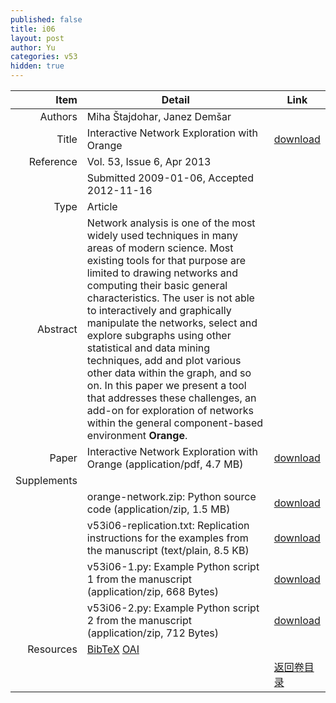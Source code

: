 ```yaml
---
published: false
title: i06
layout: post
author: Yu
categories: v53
hidden: true
---
```


| Item | Detail | Link |
|---:|---|---|
| Authors | Miha Štajdohar, Janez Demšar| |
| Title |Interactive Network Exploration with Orange | [download](http://www.jstatsoft.org/v53/i06/paper) |
| Reference |Vol. 53, Issue 6, Apr 2013 | |
| | Submitted 2009-01-06, Accepted 2012-11-16| | 
| Type | Article| |
| Abstract | Network analysis is one of the most widely used techniques in many areas of modern science. Most existing tools for that purpose are limited to drawing networks and computing their basic general characteristics. The user is not able to interactively and graphically manipulate the networks, select and explore subgraphs using other statistical and data mining techniques, add and plot various other data within the graph, and so on. In this paper we present a tool that addresses these challenges, an add-on for exploration of networks within the general component-based environment <b>Orange</b>.| |
| Paper | Interactive Network Exploration with Orange  (application/pdf, 4.7 MB)| [download](http://www.jstatsoft.org/v53/i06/paper) |
| Supplements | | |
| |orange-network.zip: Python source code  (application/zip, 1.5 MB)|  [download](http://www.jstatsoft.org/v53/i06/supp/1) |
| |v53i06-replication.txt: Replication instructions for the examples from the manuscript  (text/plain, 8.5 KB)|  [download](http://www.jstatsoft.org/v53/i06/supp/2) |
| |v53i06-1.py: Example Python script 1 from the manuscript  (application/zip, 668 Bytes)|  [download](http://www.jstatsoft.org/v53/i06/supp/3) |
| |v53i06-2.py: Example Python script 2 from the manuscript  (application/zip, 712 Bytes)|  [download](http://www.jstatsoft.org/v53/i06/supp/4) |
| Resources | [BibTeX](http://www.jstatsoft.org/v53/i06/bibtex) [OAI](http://www.jstatsoft.org/oai?verb=GetRecord&identifier=oai.jstatsoft/v53/i06&prefix=oai_dc)| |
| |  | [返回卷目录]({{site.baseurl}}/volume/v53.html) |